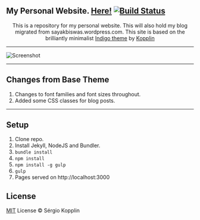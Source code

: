 ## My Personal Website. <a href="http://sayakbiswas.github.io/">Here!</a> [![Build Status](https://travis-ci.org/sayakbiswas/sayakbiswas.github.io.svg?branch=master)](https://travis-ci.org/sayakbiswas/sayakbiswas.github.io)

<p align="center">This is a repository for my personal website. This will also hold my blog migrated from sayakbiswas.wordpress.com.
This site is based on the brilliantly minimalist <a href="https://github.com/sergiokopplin/indigo">Indigo theme</a> by <a href="https://github.com/sergiokopplin">Kopplin</a></p>

***

![Screenshot](http://sayakbiswas.github.io/assets/images/screenshot.png)

***

## Changes from Base Theme
1. Changes to font families and font sizes throughout.
2. Added some CSS classes for blog posts.

***

## Setup
1. Clone repo.
2. Install Jekyll, NodeJS and Bundler.
3. `bundle install`
4. `npm install`
5. `npm install -g gulp`
6. `gulp`
7. Pages served on http://localhost:3000

## License

[MIT](http://kopplin.mit-license.org/) License © Sérgio Kopplin
